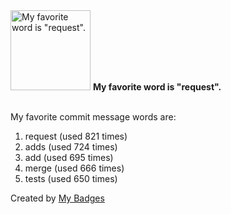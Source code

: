 <img src="https://my-badges.github.io/my-badges/favorite-word.png" alt="My favorite word is &quot;request&quot;." title="My favorite word is &quot;request&quot;." width="128">
<strong>My favorite word is &quot;request&quot;.</strong>
<br><br>

My favorite commit message words are:

1. request (used 821 times)
2. adds (used 724 times)
3. add (used 695 times)
4. merge (used 666 times)
5. tests (used 650 times)


Created by <a href="https://github.com/my-badges/my-badges">My Badges</a>